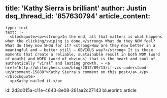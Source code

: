 title: 'Kathy Sierra is brilliant'
author: Justin
dsq_thread_id: '857630794'
article_content:
  -
    type: text
    text: |-
      <blockquote><p><strong>In the end, all that matters is what happens when the clicking/swiping is done.</strong> What do they NOW feel? What do they now SHOW for it? <strong>How are they now better in a meaningful and — better still — OBVIOUS way?</strong> It is those moments that create a reliable, sustainable result in both WOM (word of mouth) and WOFO (word of obvious) that is the heart and soul of authentically “viral” and lasting growth. ~ <a href="http://whitneyhess.com/blog/2012/09/13/if-vcs-understood-ux/#comment-15888">Kathy Sierra's comment on this post</a>.</p></blockquote>
      <p>Kathy nailed it.</p>
id: 2d3d015a-c11e-4643-8e08-261aa2c27143
blueprint: article

